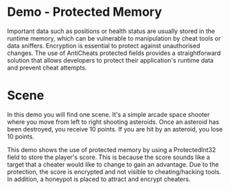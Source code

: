 # Demo - Protected Memory

Important data such as positions or health status are usually stored in the runtime memory, which can be vulnerable to manipulation by cheat tools or data sniffers. Encryption is essential to protect against unauthorised changes. The use of AntiCheats protected fields provides a straightforward solution that allows developers to protect their application's runtime data and prevent cheat attempts.

# Scene

In this demo you will find one scene. It's a simple arcade space shooter where you move from left to right shooting asteroids. Once an asteroid has been destroyed, you receive 10 points. If you are hit by an asteroid, you lose 10 points. 

This demo shows the use of protected memory by using a ProtectedInt32 field to store the player's score. This is because the score sounds like a target that a cheater would like to change to gain an advantage. Due to the protection, the score is encrypted and not visible to cheating/hacking tools. In addition, a honeypot is placed to attract and encrypt cheaters.